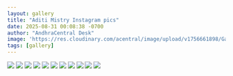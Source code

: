 ```yaml
---
layout: gallery
title: "Aditi Mistry Instagram pics"
date: 2025-08-31 00:08:38 -0700
author: "AndhraCentral Desk"
image: 'https://res.cloudinary.com/acentral/image/upload/v1756661898/Galleries/GoypukIWUAAy753_nsr0vu.jpg'
tags: [gallery]
---
```

<div class="gallery-box">
  <div class="gallery">
  	<img src="https://res.cloudinary.com/acentral/image/upload/v1756661375/Galleries/GpOicMTXkAA8ocr_poz1l0.jpg" loading="lazy">
    <img src="https://res.cloudinary.com/acentral/image/upload/v1756661378/Galleries/GyHf32AW8AErmTZ_pgkm5j.jpg" loading="lazy">
    <img src="https://res.cloudinary.com/acentral/image/upload/v1756661387/Galleries/Gu3wO-OWEAA8pFt_ze1gfh.jpg" loading="lazy">
    <img src="https://res.cloudinary.com/acentral/image/upload/v1756661392/Galleries/Gu3wO4gXoAA5Evy_w7qpvd.jpg" loading="lazy">
    <img src="https://res.cloudinary.com/acentral/image/upload/v1756661403/Galleries/GvfpBhyWAAA_bW2_cxy2nt.jpg" loading="lazy">
    <img src="https://res.cloudinary.com/acentral/image/upload/v1756661413/Galleries/GvfpCycW8AAsGWN_uf6mzx.jpg" loading="lazy">
    <img src="https://res.cloudinary.com/acentral/image/upload/v1756661898/Galleries/GoypukIWUAAy753_nsr0vu.jpg" loading="lazy">
    <img src="https://res.cloudinary.com/acentral/image/upload/v1756661987/Galleries/aditi-mistry-v0-w5qcipi3zizd1_q6czh7.jpg" loading="lazy">
    <img src="https://res.cloudinary.com/acentral/image/upload/v1756662027/Galleries/aditi-mistry-booty-v0-ztgte8z5tgff1_bwqq2z.jpg" loading="lazy">
    <img src="https://res.cloudinary.com/acentral/image/upload/v1756662042/Galleries/aditi-mistry-v0-42116oczcypb1_qcsd9h.jpg" loading="lazy">
    <img src="https://res.cloudinary.com/acentral/image/upload/v1756662131/Galleries/dqo9sp88zo3f1_m0yoez.jpg" loading="lazy">
  </div>
</div>
